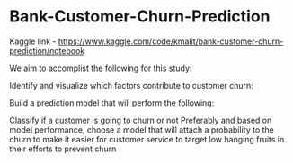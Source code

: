 # Bank-Customer-Churn-Prediction

Kaggle link - https://www.kaggle.com/code/kmalit/bank-customer-churn-prediction/notebook

We aim to accomplist the following for this study:

Identify and visualize which factors contribute to customer churn:

Build a prediction model that will perform the following:

Classify if a customer is going to churn or not
Preferably and based on model performance, choose a model that will attach a probability to the churn to make it easier for customer service to target low hanging fruits in their efforts to prevent churn
